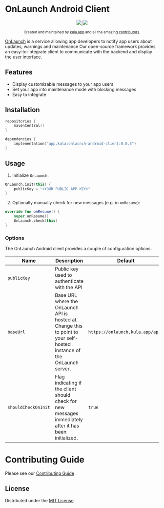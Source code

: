 # OnLaunch Android Client

<p align="center">
  <a href="https://github.com/kula-app/OnLaunch-Android-Client/releases">
    <img src="https://img.shields.io/github/release/kula-app/onlaunch-android-client.svg"/>
  </a>
  <a href="https://github.com/kula-app/OnLaunch-Android-Client/blob/master/LICENSE">
    <img src="https://img.shields.io/github/license/kula-app/OnLaunch-Android-Client.svg"/>
  </a>
</p>

<p align="center">
    <sub>Created and maintained by <a href="https://kula.app">kula.app</a> and all the amazing <a href="https://github.com/kula-app/OnLaunch-iOS-Client/graphs/contributors">contributors</a>.</sub>
</p>

[OnLaunch](https://github.com/kula-app/OnLaunch) is a service allowing app developers to notify app
users about updates, warnings and maintenance
Our open-source framework provides an easy-to-integrate client to communicate with the backend and
display the user interface.

## Features

- Display customizable messages to your app users
- Set your app into maintenance mode with blocking messages
- Easy to integrate

## Installation

```kotlin
repositories {
    mavenCentral()
}

dependencies {
    implementation("app.kula:onlaunch-android-client:0.0.5")
}
```

## Usage

1. Initialize `OnLaunch`:

```kotlin
OnLaunch.init(this) {
    publicKey = "<YOUR PUBLIC APP KEY>"
}
```

2. Optionally manually check for new messages (e.g. in `onResume`):

```kotlin
override fun onResume() {
    super.onResume()
    OnLaunch.check(this)
}
```

### Options

The OnLaunch Android client provides a couple of configuration options:

| Name                  | Description                                                                                                             | Default                           |
|-----------------------|-------------------------------------------------------------------------------------------------------------------------|-----------------------------------|
| `publicKey`           | Public key used to authenticate with the API                                                                            |                                   |
| `baseUrl`             | Base URL where the OnLaunch API is hosted at. Change this to point to your self-hosted instance of the OnLaunch server. | `https://onlaunch.kula.app/api/`  |
| `shouldCheckOnInit`   | Flag indicating if the client should check for new messages immediately after it has been initialized.                  | `true`                            |

# Contributing Guide

Please see
our [Contributing Guide](https://github.com/kula-app/OnLaunch-Android-Client/blob/main/CONTRIBUTING.md)
.

## License

Distributed under
the [MIT License](https://github.com/kula-app/OnLaunch-Android-Client/blob/main/LICENSE)

